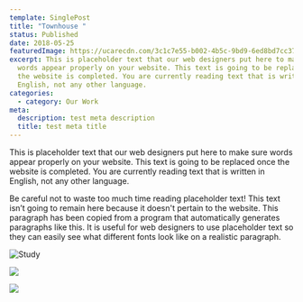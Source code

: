 ```yaml
---
template: SinglePost
title: "Townhouse "
status: Published
date: 2018-05-25
featuredImage: https://ucarecdn.com/3c1c7e55-b002-4b5c-9bd9-6ed8bd7cc370/-/crop/892x585/0,178/-/preview/
excerpt: This is placeholder text that our web designers put here to make sure
  words appear properly on your website. This text is going to be replaced once
  the website is completed. You are currently reading text that is written in
  English, not any other language.
categories:
  - category: Our Work
meta:
  description: test meta description
  title: test meta title
---
```

This is placeholder text that our web designers put here to make sure words appear properly on your website. This text is going to be replaced once the website is completed. You are currently reading text that is written in English, not any other language.

Be careful not to waste too much time reading placeholder text! This text isn’t going to remain here because it doesn't pertain to the website. This paragraph has been copied from a program that automatically generates paragraphs like this. It is useful for web designers to use placeholder text so they can easily see what different fonts look like on a realistic paragraph.

![Study](https://ucarecdn.com/0a484093-f9e7-450f-a942-365f6a788e60/-/crop/892x577/0,178/-/preview/)

![](https://ucarecdn.com/35a02ce8-890c-422d-b917-94905216c1a8/-/crop/886x561/0,186/-/preview/)

![](https://ucarecdn.com/33a05f57-47b2-43e8-b960-4b48a3a5be42/-/crop/873x579/0,184/-/preview/)